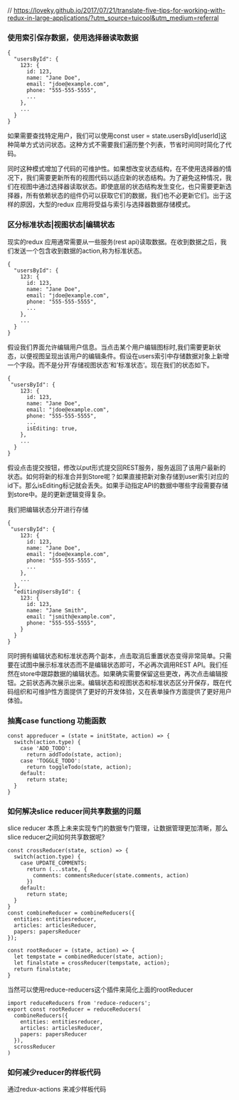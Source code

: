 // https://loveky.github.io/2017/07/21/translate-five-tips-for-working-with-redux-in-large-applications/?utm_source=tuicool&utm_medium=referral
### 使用索引保存数据，使用选择器读取数据
```
{
  "usersById": {
    123: {
      id: 123,
      name: "Jane Doe",
      email: "jdoe@example.com",
      phone: "555-555-5555",
      ...
    },
    ...
  }
}
```
如果需要查找特定用户，我们可以使用const user = state.usersById[userId]这种简单方式访问状态。这种方式不需要我们遍历整个列表，节省时间同时简化了代码。

同时这种模式增加了代码的可维护性。如果想改变状态结构，在不使用选择器的情况下，我们需要更新所有的视图代码以适应新的状态结构。为了避免这种情况，我们在视图中通过选择器读取状态。即使底层的状态结构发生变化，也只需要更新选择器，所有依赖状态的组件仍可以获取它们的数据，我们也不必更新它们。出于这样的原因，大型的redux 应用将受益与索引与选择器数据存储模式。

### 区分标准状态|视图状态|编辑状态
现实的redux 应用通常需要从一些服务(rest api)读取数据。在收到数据之后，我们发送一个包含收到数据的action,称为标准状态。
```
{
  "usersById": {
    123: {
      id: 123,
      name: "Jane Doe",
      email: "jdoe@example.com",
      phone: "555-555-5555",
      ...
    },
    ...
  }
}
```
假设我们界面允许编辑用户信息。当点击某个用户编辑图标时,我们需要更新状态，以便视图呈现出该用户的编辑条件。假设在users索引中存储数据对象上新增一个字段。而不是分开’存储视图状态‘和’标准状态‘。现在我们的状态如下。
```
{
 "usersById": {
    123: {
      id: 123,
      name: "Jane Doe",
      email: "jdoe@example.com",
      phone: "555-555-5555",
      ...
      isEditing: true,
    },
    ...
  }
}
```
假设点击提交按钮，修改以put形式提交回REST服务，服务返回了该用户最新的状态。如何将新的标准合并到Store呢？如果直接把新对象存储到user索引对应的id下。那么isEditing标记就会丢失。如果手动指定API的数据中哪些字段需要存储到store中。是的更新逻辑变得复杂。

我们把编辑状态分开进行存储
```
{
 "usersById": {
    123: {
      id: 123,
      name: "Jane Doe",
      email: "jdoe@example.com",
      phone: "555-555-5555",
      ...
    },
    ...
  },
  "editingUsersById": {
    123: {
      id: 123,
      name: "Jane Smith",
      email: "jsmith@example.com",
      phone: "555-555-5555",
    }
  }
}
```
同时拥有编辑状态和标准状态两个副本，点击取消后重置状态变得非常简单。只需要在试图中展示标准状态而不是编辑状态即可，不必再次调用REST API。我们任然在store中跟踪数据的编辑状态。如果确实需要保留这些更改，再次点击编辑按钮。之前状态再次展示出来。编辑状态和视图状态和标准状态区分开保存，既在代码组织和可维护性方面提供了更好的开发体验，又在表单操作方面提供了更好用户体验。

### 抽离case functiong 功能函数
```
const appreducer = (state = initState, action) => {
  switch(action.type) {
    case 'ADD_TODO':
      return addTodo(state, action);
    case 'TOGGLE_TODO':
      return toggleTodo(state, action);
    default:
      return state;
  }
} 
```

###  如何解决slice reducer间共享数据的问题
slice reducer 本质上未来实现专门的数据专门管理，让数据管理更加清晰，那么slice reducer之间如何共享数据呢?
```
const crossReducer(state, sction) => {
  switch(action.type) {
    case UPDATE_COMMENTS:
      return (...state, {
        comments: commentsReducer(state.comments, action)
      })
    default:
      return state;
  }
}
const combineReducer = combineReducers({
  entities: entitiesreducer,
  articles: articlesReducer,
  papers: papersReducer
});

const rootReducer = (state, action) => {
  let tempstate = combinedReducer(state, action);
  let finalstate = crossReducer(tempstate, action);
  return finalstate;
}
```

当然可以使用reduce-reducers这个插件来简化上面的rootReducer
```
import reduceReducers from 'reduce-reducers';
export const rootReducer = reduceReducers(
  combineReducers({
    entities: entitiesreducer,
    articles: articlesReducer,
    papers: papersReducer
  }),
  scrossReducer
)
```
### 如何减少reducer的样板代码
通过redux-actions 来减少样板代码